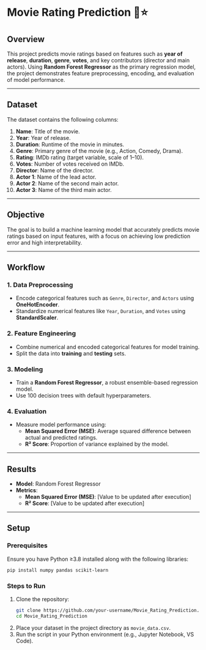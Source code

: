 # Movie Rating Prediction 🎥⭐  

## Overview  
This project predicts movie ratings based on features such as **year of release**, **duration**, **genre**, **votes**, and key contributors (director and main actors). Using **Random Forest Regressor** as the primary regression model, the project demonstrates feature preprocessing, encoding, and evaluation of model performance.  

---

## Dataset  
The dataset contains the following columns:  
1. **Name**: Title of the movie.  
2. **Year**: Year of release.  
3. **Duration**: Runtime of the movie in minutes.  
4. **Genre**: Primary genre of the movie (e.g., Action, Comedy, Drama).  
5. **Rating**: IMDb rating (target variable, scale of 1–10).  
6. **Votes**: Number of votes received on IMDb.  
7. **Director**: Name of the director.  
8. **Actor 1**: Name of the lead actor.  
9. **Actor 2**: Name of the second main actor.  
10. **Actor 3**: Name of the third main actor.  

---

## Objective  
The goal is to build a machine learning model that accurately predicts movie ratings based on input features, with a focus on achieving low prediction error and high interpretability.  

---

## Workflow  

### 1. **Data Preprocessing**  
- Encode categorical features such as `Genre`, `Director`, and `Actors` using **OneHotEncoder**.  
- Standardize numerical features like `Year`, `Duration`, and `Votes` using **StandardScaler**.  

### 2. **Feature Engineering**  
- Combine numerical and encoded categorical features for model training.  
- Split the data into **training** and **testing** sets.  

### 3. **Modeling**  
- Train a **Random Forest Regressor**, a robust ensemble-based regression model.  
- Use 100 decision trees with default hyperparameters.  

### 4. **Evaluation**  
- Measure model performance using:  
  - **Mean Squared Error (MSE)**: Average squared difference between actual and predicted ratings.  
  - **R² Score**: Proportion of variance explained by the model.  

---

## Results  
- **Model**: Random Forest Regressor  
- **Metrics**:  
  - **Mean Squared Error (MSE)**: [Value to be updated after execution]  
  - **R² Score**: [Value to be updated after execution]  

---

## Setup  

### Prerequisites  
Ensure you have Python ≥3.8 installed along with the following libraries:  
```bash  
pip install numpy pandas scikit-learn  
```  

### Steps to Run  
1. Clone the repository:  
   ```bash  
   git clone https://github.com/your-username/Movie_Rating_Prediction.git  
   cd Movie_Rating_Prediction  
   ```  
2. Place your dataset in the project directory as `movie_data.csv`.  
3. Run the script in your Python environment (e.g., Jupyter Notebook, VS Code).  


